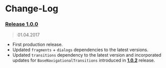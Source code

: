 Change-Log
===============

### [Release 1.0.0](https://github.com/universum-studios/android_universi/releases/tag/1.0.0) ###
> 01.04.2017

- First production release.
- Updated `fragments` + `dialogs` dependencies to the latest versions.
- Updated `transitions` dependency to the latest version and incorporated updates for `BaseNavigationalTransitions`
  introduced in **[1.0.2](https://github.com/universum-studios/android_transitions/releases/tag/1.0.2)**
  release.